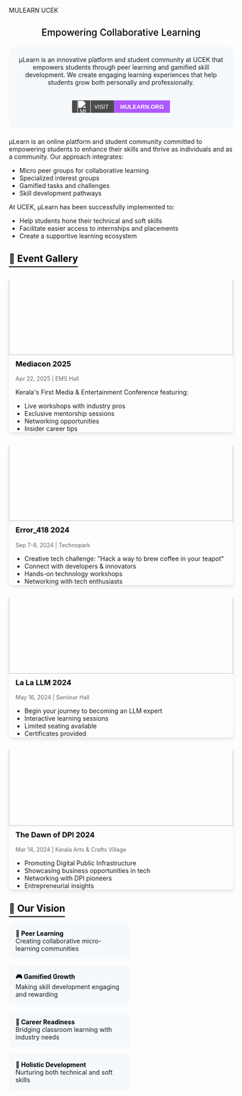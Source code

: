 MULEARN UCEK

## <span style="color: black; font-weight: 500;text-align: center; display:block;">Empowering Collaborative Learning</span>

<div style="background: #f5f9fc; padding: 20px; border-radius: 8px; margin: 20px 0; text-align: center; display:flex; flex-direction:column; align-items:center;">
µLearn is an innovative platform and student community at UCEK that empowers students through peer learning and gamified skill development. We create engaging learning experiences that help students grow both personally and professionally.

<a href="https://mulearn-ucek.netlify.app/" style="text-decoration: none; font-family: sans-serif; margin:2rem 0 1rem 0;">
  <span style="display: inline-flex; height: 28px; overflow: hidden; font-size: 13px; font-weight: bold; text-transform: uppercase;">
    <span style="background-color: #4b4b4b; color: white; display: flex; align-items: center; padding: 0 12px; font-weight:500;">
    <img src='/logos/mulearn.png' alt="µLearn Logo" style="height: 30px; margin-right: 8px; filter: brightness(0) invert(1);" />
      Visit
    </span>
    <span style="background-color:#ae59ff; color: white; display: flex; align-items: center; padding: 0 14px; font-weight:700;">
      MULEARN.ORG
    </span>
  </span>
</a>

</div>

µLearn is an online platform and student community committed to empowering students to enhance their skills and thrive as individuals and as a community. Our approach integrates:
- Micro peer groups for collaborative learning
- Specialized interest groups
- Gamified tasks and challenges
- Skill development pathways

At UCEK, µLearn has been successfully implemented to:
- Help students hone their technical and soft skills
- Facilitate easier access to internships and placements
- Create a supportive learning ecosystem

## <span style="color: black; border-bottom: 2px solid black; padding-bottom: 5px;">🌟 Event Gallery</span>

<div style="display: grid; grid-template-columns: repeat(auto-fill, minmax(300px, 1fr)); gap: 25px; margin: 30px 0;">

<div style="border-radius: 8px; overflow: hidden; box-shadow: 0 4px 8px rgba(0,0,0,0.1);">
<img src="/clubs/mediacon.jpg" alt="Mediacon 2025" style="width: 100%;margin:-26px 0px 10px 0px; height: 200px; object-fit: cover; object-position:50% -3.4rem">
<div style="padding:0px 15px;">
<h3 style="margin-top: 0; color: black;">Mediacon 2025</h3>
<p style="color: #666; font-size: 0.9em;">Apr 22, 2025 | EMS Hall</p>
<p>Kerala's First Media & Entertainment Conference featuring:</p>
<ul style="padding-left: 20px; margin-bottom: 0;">
<li>Live workshops with industry pros</li>
<li>Exclusive mentorship sessions</li>
<li>Networking opportunities</li>
<li>Insider career tips</li>
</ul>
</div>
</div>

<div style="border-radius: 8px; overflow: hidden; box-shadow: 0 4px 8px rgba(0,0,0,0.1);">
<img src="/clubs/error418-hackathon.png" alt="Error_418 2024" style="width: 100%;margin:-26px 0px 10px 0px; height: 200px; object-fit: cover; object-position:50% 1.5rem;">
<div style="padding:0px 15px;">
<h3 style="margin-top: 0; color: black;">Error_418 2024</h3>
<p style="color: #666; font-size: 0.9em;">Sep 7-8, 2024 | Technopark</p>
<ul style="padding-left: 20px; margin-bottom: 0;">
<li>Creative tech challenge: "Hack a way to brew coffee in your teapot"</li>
<li>Connect with developers & innovators</li>
<li>Hands-on technology workshops</li>
<li>Networking with tech enthusiasts</li>
</ul>
</div>
</div>

<div style="border-radius: 8px; overflow: hidden; box-shadow: 0 4px 8px rgba(0,0,0,0.1);">
<img src="/clubs/lalallm.jpg" alt="La La LLM 2024" style="width: 100%;margin:-26px 0px 10px 0px; height: 200px; object-fit: cover; object-position:50% 12px;">
<div style="padding:0px 15px;">
<h3 style="margin-top: 0; color: black;">La La LLM 2024</h3>
<p style="color: #666; font-size: 0.9em;">May 16, 2024 | Seminar Hall</p>
<ul style="padding-left: 20px; margin-bottom: 0;">
<li>Begin your journey to becoming an LLM expert</li>
<li>Interactive learning sessions</li>
<li>Limited seating available</li>
<li>Certificates provided</li>
</ul>
</div>
</div>

<div style="border-radius: 8px; overflow: hidden; box-shadow: 0 4px 8px rgba(0,0,0,0.1);">
<img src="/clubs/dwanofdpi.jpg" alt="The Dawn of DPI 2024" style="width: 100%;margin:-26px 0px 10px 0px; height: 200px; object-fit: cover; object-position:50% -2.65rem;">
<div style="padding:0px 15px;">
<h3 style="margin-top: 0; color: black;">The Dawn of DPI 2024</h3>
<p style="color: #666; font-size: 0.9em;">Mar 14, 2024 | Kerala Arts & Crafts Village</p>
<ul style="padding-left: 20px; margin-bottom: 0;">
<li>Promoting Digital Public Infrastructure</li>
<li>Showcasing business opportunities in tech</li>
<li>Networking with DPI pioneers</li>
<li>Entrepreneurial insights</li>
</ul>
</div>
</div>

</div>

## <span style="color: black; border-bottom: 2px solid black; padding-bottom: 5px;">🔭 Our Vision</span>

<div style="display: flex; flex-wrap: wrap; justify-content: space-between; margin: 20px 0;">
<div style="width: 48%; background: #f5f9fc; padding: 15px; border-radius: 8px; margin-bottom: 15px;">
<strong style="color: black;">👥 Peer Learning</strong><br>
Creating collaborative micro-learning communities
</div>

<div style="width: 48%; background: #f5f9fc; padding: 15px; border-radius: 8px; margin-bottom: 15px;">
<strong style="color: black;">🎮 Gamified Growth</strong><br>
Making skill development engaging and rewarding
</div>

<div style="width: 48%; background: #f5f9fc; padding: 15px; border-radius: 8px; margin-bottom: 15px;">
<strong style="color: black;">💼 Career Readiness</strong><br>
Bridging classroom learning with industry needs
</div>

<div style="width: 48%; background: #f5f9fc; padding: 15px; border-radius: 8px; margin-bottom: 15px;">
<strong style="color: black;">🌱 Holistic Development</strong><br>
Nurturing both technical and soft skills
</div>
</div>
